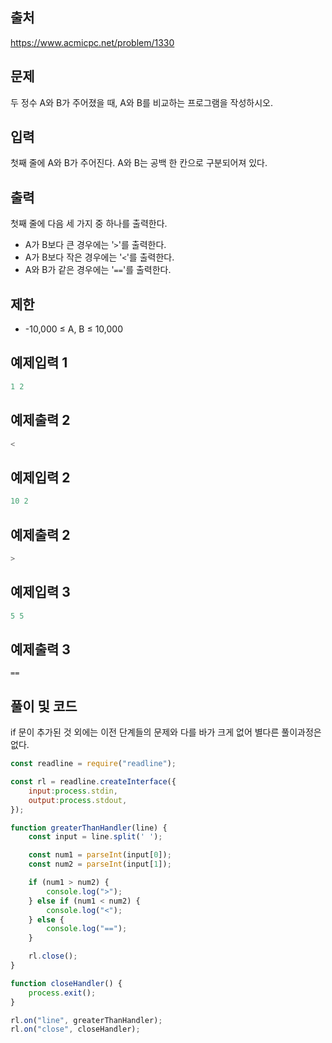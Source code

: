 ## 출처

https://www.acmicpc.net/problem/1330





## 문제

두 정수 A와 B가 주어졌을 때, A와 B를 비교하는 프로그램을 작성하시오.





## 입력

첫째 줄에 A와 B가 주어진다. A와 B는 공백 한 칸으로 구분되어져 있다.





## 출력

첫째 줄에 다음 세 가지 중 하나를 출력한다.

- A가 B보다 큰 경우에는 '`>`'를 출력한다.
- A가 B보다 작은 경우에는 '`<`'를 출력한다.
- A와 B가 같은 경우에는 '`==`'를 출력한다.





## 제한

- -10,000 ≤ A, B ≤ 10,000





## 예제입력 1

```javascript
1 2
```



## 예제출력 2

```javascript
<
```





## 예제입력 2

 ```javascript
 10 2
 ```



## 예제출력 2

```java
>
```





## 예제입력 3

```javascript
5 5
```



## 예제출력 3

```javascrip
==
```





## 풀이 및 코드

if 문이 추가된 것 외에는 이전 단계들의 문제와 다를 바가 크게 없어 별다른 풀이과정은 없다.

```javascript
const readline = require("readline");

const rl = readline.createInterface({
    input:process.stdin,
    output:process.stdout,
});

function greaterThanHandler(line) {
    const input = line.split(' ');

    const num1 = parseInt(input[0]);
    const num2 = parseInt(input[1]);

    if (num1 > num2) {
        console.log(">");
    } else if (num1 < num2) {
        console.log("<");
    } else {
        console.log("==");
    }

    rl.close();
}

function closeHandler() {
    process.exit();
}

rl.on("line", greaterThanHandler);
rl.on("close", closeHandler);
```



